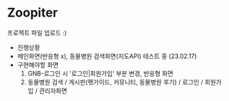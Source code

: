 # Zoopiter
프로젝트 파일 업로드 :)
- 진행상황
- 메인화면(반응형 x), 동물병원 검색화면(지도API) 테스트 중 (23.02.17)  
- 구현해야할 화면
  1. GNB-로그인 시 '로그인|회원가입' 부분 변경, 반응형 화면
  2. 동물병원 검색 / 게시판(펫가이드, 커뮤니티, 동물병원 후기) / 로그인 / 회원가입 / 관리자화면
  
